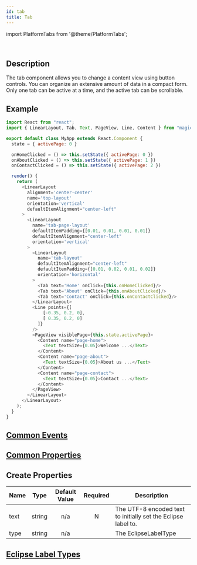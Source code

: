 ```yaml
---
id: tab
title: Tab
---
```


import PlatformTabs from '@theme/PlatformTabs';

<PlatformTabs component='tab' />​

## Description

The tab component allows you to change a content view using button controls. You can organize an extensive amount of data in a compact form. Only one tab can be active at a time, and the active tab can be scrollable.

## Example

```javascript
import React from "react";
import { LinearLayout, Tab, Text, PageView, Line, Content } from "magic-script-components";

export default class MyApp extends React.Component {
  state = { activePage: 0 }

  onHomeClicked = () => this.setState({ activePage: 0 })
  onAboutClicked = () => this.setState({ activePage: 1 })
  onContactClicked = () => this.setState({ activePage: 2 })

  render() {
    return (
      <LinearLayout
        alignment='center-center'
        name='top-layout'
        orientation='vertical'
        defaultItemAlignment="center-left"
      >
        <LinearLayout
          name='tab-page-layout'
          defaultItemPadding={[0.01, 0.01, 0.01, 0.01]}
          defaultItemAlignment="center-left"
          orientation='vertical'
        >
          <LinearLayout
            name='tab-layout'
            defaultItemAlignment="center-left"
            defaultItemPadding={[0.01, 0.02, 0.01, 0.02]}
            orientation='horizontal'
          >
            <Tab text='Home' onClick={this.onHomeClicked}/>
            <Tab text='About' onClick={this.onAboutClicked}/>
            <Tab text='Contact' onClick={this.onContactClicked}/>
          </LinearLayout>
          <Line points={[
              [-0.35, 0.2, 0],
              [ 0.35, 0.2, 0]
            ]}
          />
          <PageView visiblePage={this.state.activePage}>
            <Content name="page-home">
              <Text textSize={0.05}>Welcome ...</Text>
            </Content>
            <Content name="page-about">
              <Text textSize={0.05}>About us ...</Text>
            </Content>
            <Content name="page-contact">
              <Text textSize={0.05}>Contact ...</Text>
            </Content>
          </PageView>
        </LinearLayout>
      </LinearLayout>
    );
  }
}
```

## [Common Events](../events/CommonEvents.md)

## [Common Properties](../types/Properties.md)

## Create Properties

| Name | Type   | Default Value | Required | Description                                                   |
| ---- | ------ | :-----------: | :------: | ------------------------------------------------------------- |
| text | string |      n/a      |     N    | The UTF-8 encoded text to initially set the Eclipse label to. |
| type | string |      n/a      |          | The EclipseLabelType                                          |

## [Eclipse Label Types](../types/EclipseLabelType.md)
